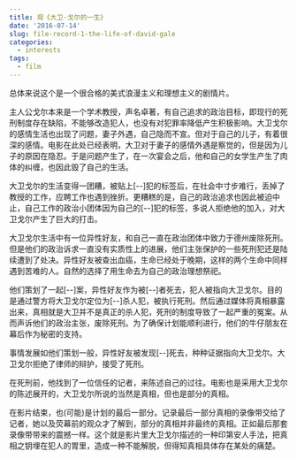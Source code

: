 ```yaml
---
title: 观《大卫·戈尔的一生》
date: '2016-07-14'
slug: file-record-1-the-life-of-david-gale
categories:
  - interests
tags:
  - film
---
```


总体来说这个是一个很合格的美式浪漫主义和理想主义的剧情片。

主人公戈尔本来是一个学术教授，声名卓著，有自己追求的政治目标，即现行的死刑制度存在缺陷，不能够改造犯人，也没有对犯罪率降低产生积极影响。大卫戈尔的感情生活也出现了问题，妻子外遇，自己隐而不宣。但对于自己的儿子，有着很深的感情。电影在此处已经表明，大卫对于妻子的感情外遇是察觉的，但是因为儿子的原因在隐忍。于是问题产生了，在一次宴会之后，他和自己的女学生产生了肉体的纠缠，也因此毁了自己的生活。


大卫戈尔的生活变得一团糟，被贴上[--]犯的标签后，在社会中寸步难行，丢掉了教授的工作，应聘工作也遇到挫折。更糟糕的是，自己的政治追求也因此被迫中止，自己工作的政治小团体因为自己的[--]犯的标签，多说人拒绝他的加入，对大卫戈尔产生了巨大的打击。

大卫戈尔生活中有一位异性好友，和自己一直在政治团体中致力于德州废除死刑。但是他们的政治诉求一直没有实质性上的进展，他们主张保护的一些死刑犯还是陆续遭到了处决。异性好友被查出血癌，生命已经处于晚期，这样的两个生命中同样遇到苦难的人。自然的选择了用生命去为自己的政治理想祭祀。


他们策划了一起[--]案，异性好友作为被[--]者死去，犯人被指向大卫戈尔。目的是通过警方将大卫戈尔定位为[--]杀人犯，被执行死刑。然后通过媒体将真相暴露出来，真相就是大卫并不是真正的杀人犯，死刑的制度导致了一起严重的冤案。从而声诉他们的政治主张，废除死刑。为了确保计划能顺利进行，他们的牛仔朋友在幕后作为秘密的支持。


事情发展如他们策划一般，异性好友被发现[--]死去，种种证据指向大卫戈尔。大卫戈尔拒绝了律师的辩护，接受了死刑。

在死刑前，他找到了一位信任的记者，来陈述自己的过往。电影也是采用大卫戈尔的陈述展开的，大卫戈尔所说的当然是真相，但也是部分的真相。


在影片结束，也(可能)是计划的最后一部分。记录最后一部分真相的录像带交给了记者，她以及荧幕前的观众才了解到，部分的真相并非最终的真相。正如最后那套录像带带来的震撼一样。这个就是影片里大卫戈尔描述的一种印第安人手法，把真相之钥埋在犯人的胃里，造成一种不能解脱，但得知真相具体存在某处的痛楚。


